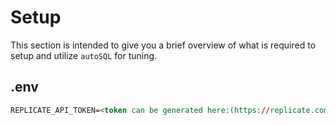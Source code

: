 # Setup 

This section is intended to give you a brief overview of what is required to setup and utilize `autoSQL` for tuning. 

## .env

```markdown
REPLICATE_API_TOKEN=<token can be generated here:(https://replicate.com/account/api-tokens)>
```